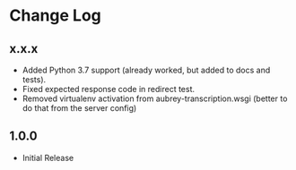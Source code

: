 Change Log
==========

x.x.x
-----

* Added Python 3.7 support (already worked, but added to docs and tests).
* Fixed expected response code in redirect test.
* Removed virtualenv activation from aubrey-transcription.wsgi (better to do that from the server config)


1.0.0
-----

* Initial Release
